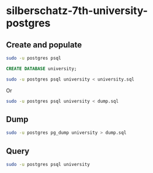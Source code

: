 # silberschatz-7th-university-postgres

## Create and populate

```bash
sudo -u postgres psql
```

```sql
CREATE DATABASE university;
```

```bash
sudo -u postgres psql university < university.sql
```

Or

```bash
sudo -u postgres psql university < dump.sql
```

## Dump

```bash
sudo -u postgres pg_dump university > dump.sql
```

## Query

```bash
sudo -u postgres psql university
```

